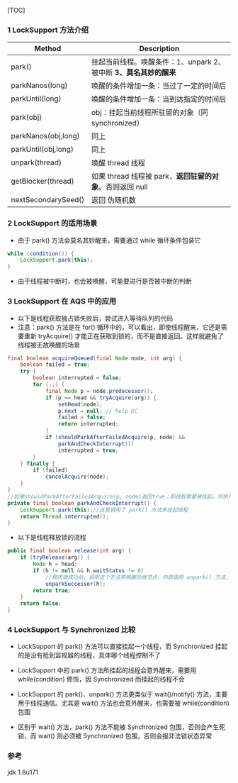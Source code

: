 [TOC]

### 1 LockSupport 方法介绍

| Method              | Description                                                  |
| ------------------- | ------------------------------------------------------------ |
| park()              | 挂起当前线程。唤醒条件：1、unpark 2、被中断 **3、莫名其妙的醒来** |
| parkNanos(long)     | 唤醒的条件增加一条：当过了一定的时间后                       |
| parkUntil(long)     | 唤醒的条件增加一条：当到达指定的时间后                       |
| park(obj)           | obj：挂起当前线程所驻留的对象（同 synchronized）             |
| parkNanos(obj,long) | 同上                                                         |
| parkUntil(obj,long) | 同上                                                         |
| unpark(thread)      | 唤醒 thread 线程                                             |
| getBlocker(thread)  | 如果 thread 线程被 park，**返回驻留的对象**。否则返回 null   |
| nextSecondarySeed() | 返回 伪随机数                                                |

### 2 LockSupport 的适用场景

- 由于 park() 方法会莫名其妙醒来，需要通过 while 循环条件包装它

```java
while (condition()) { 
    LockSupport.park(this);
}
```

- 由于线程被中断时，也会被唤醒，可能要进行是否被中断的判断

### 3 LockSupport 在 AQS 中的应用

- 以下是线程获取独占锁失败后，尝试进入等待队列的代码
- 注意：park() 方法是在 for() 循环中的，可以看出，即使线程醒来，它还是需要重新 tryAcquire() 才能正在获取到锁的，而不是直接返回。这样就避免了 线程被无故唤醒的场景

```java
final boolean acquireQueued(final Node node, int arg) {
    boolean failed = true;
    try {
        boolean interrupted = false;
        for (;;) {
            final Node p = node.predecessor();
            if (p == head && tryAcquire(arg)) {
                setHead(node);
                p.next = null; // help GC
                failed = false;
                return interrupted;
            }
            if (shouldParkAfterFailedAcquire(p, node) &&
                parkAndCheckInterrupt())
                interrupted = true;
        }
    } finally {
        if (failed)
            cancelAcquire(node);
    }
}
//如果shouldParkAfterFailedAcquire(p, node)返回true：即线程需要被挂起，则执行以下方法
private final boolean parkAndCheckInterrupt() {
    LockSupport.park(this);//这里调用了 park() 方法来挂起线程
    return Thread.interrupted();
}
```

- 以下是线程释放锁的流程

```java
public final boolean release(int arg) {
    if (tryRelease(arg)) {
        Node h = head;
        if (h != null && h.waitStatus != 0)
            //释放锁成功后，调用这个方法来唤醒后继节点，内部调用 unpark() 方法，unpark() 当然不用 while 包围了
            unparkSuccessor(h);
        return true;
    }
    return false;
}
```
### 4 LockSupport 与 Synchronized 比较

- LockSupport 的 park() 方法可以直接挂起一个线程，而 Synchronized 挂起的是没有抢到监视器的线程，具体哪个线程控制不了

- LockSupport 中的 park() 方法所挂起的线程会意外醒来，需要用 while(condition) 修饰，因 Synchronized 而挂起的线程不会
- LockSupport 的 park()、unpark() 方法更类似于 wait()/notify() 方法，主要用于线程通信。尤其是 wait() 方法也会意外醒来，也需要被 while(condition) 包围
- 区别于 wait() 方法，park() 方法不能被 Synchronized 包围，否则会产生死锁，而 wait() 则必须被 Synchronized 包围，否则会报非法锁状态异常

### 参考
jdk 1.8u171
